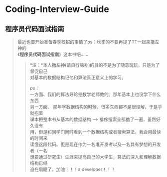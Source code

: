 # Coding-Interview-Guide  
## 程序员代码面试指南
>  最近也要开始准备春季校招的事情了ps：秋季的不要再提了TT一起来撸左神的  
> 《**程序员代码面试指南**》这本书吧......
>> *注：*本人撸左神(请自行脑补)的目的不是为了随意玩玩，只是为了督促自己  
>>     对基本的数据结构记忆和算法真正意义上的学习。 
>>  
>> *ps：*  
>> 一方面、我们的算法导论是数学老师教的。那年基本上也没学下什么东西  
>> 另一方面、 那年学数据结构的时候，很多东西都不是很理解，于是乎就抱着  
>> 课本把整本书从基本的数据结构 ——> 排序搜索全部撸了一遍，虽然好久没有  
>> 用，但是和同学们同时看到一个数据结构或者搜索算法，我会用最快的时间来  
>> 读懂这段代码。但是现在作为一名准开发者以及一名具有梦想的开发者（一名  
>> 想要通过研究生）生涯来提高自己的大学生，算法的深入和理解数据结构已经  
>> 迫在眉睫了，加油！！！a developer！！！
